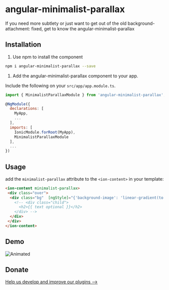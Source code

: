 # angular-minimalist-parallax
 If you need more subtlety or just want to get out of the old background-attachment: fixed, get to know the angular-minimalist-parallax


## Installation

1. Use npm to install the component

  ```bash
  npm i angular-minimalist-parallax --save
  ```

1. Add the angular-minimalist-parallax component to your app.

  Include the following on your `src/app/app.module.ts`.
  ```javascript
  import { MinimalistParallaxModule } from 'angular-minimalist-parallax';

  @NgModule({
    declarations: [
      MyApp,
      ...
    ],
    imports: [
      IonicModule.forRoot(MyApp),
      MinimalistParallaxModule
    ],
    ...
  })
  ```


## Usage

add the  `minimalist-parallax` attribute  to the `<ion-content>` in your template:
```html
<ion-content minimalist-parallax>
 <div class="over">
  <div class="bg"  [ngStyle]="{'background-image': 'linear-gradient(to bottom, rgba(0,0,0,0.2) 0%, rgba(0,0,0,0.2) 100%), url('+image+')'}">
    <!-- <div class="child">
      <h2>{{ text optional }}</h2>  
    </div> -->
  </div>
 </div>
</ion-content>


```
## Demo

![Animated](Minimalist-Paralax.gif)

## Donate


[Help us develop and improve our plugins -->](https://www.paypal.com/cgi-bin/webscr?cmd=_s-xclick&hosted_button_id=RECXAQV6G6W5N&source=url)

